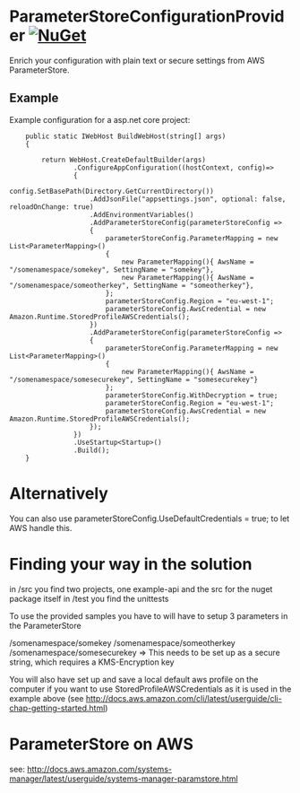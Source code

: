 
# ParameterStoreConfigurationProvider [![NuGet](https://img.shields.io/nuget/v/ParameterStoreConfigurationProvider.svg)](https://www.nuget.org/packages/ParameterStoreConfigurationProvider/)

Enrich your configuration with plain text or secure settings from AWS ParameterStore.

## Example

Example configuration for a asp.net core project:

        public static IWebHost BuildWebHost(string[] args)
        {

            return WebHost.CreateDefaultBuilder(args)
                    .ConfigureAppConfiguration((hostContext, config)=>
                    {
                        config.SetBasePath(Directory.GetCurrentDirectory())
                        .AddJsonFile("appsettings.json", optional: false, reloadOnChange: true)
                        .AddEnvironmentVariables()
                        .AddParameterStoreConfig(parameterStoreConfig =>
                        {
                            parameterStoreConfig.ParameterMapping = new List<ParameterMapping>()
                            {
                                new ParameterMapping(){ AwsName = "/somenamespace/somekey", SettingName = "somekey"},
                                new ParameterMapping(){ AwsName = "/somenamespace/someotherkey", SettingName = "someotherkey"},
                            };
                            parameterStoreConfig.Region = "eu-west-1";
                            parameterStoreConfig.AwsCredential = new Amazon.Runtime.StoredProfileAWSCredentials();
                        })
                        .AddParameterStoreConfig(parameterStoreConfig =>
                        {
                            parameterStoreConfig.ParameterMapping = new List<ParameterMapping>()
                            {
                                new ParameterMapping(){ AwsName = "/somenamespace/somesecurekey", SettingName = "somesecurekey"}
                            };
                            parameterStoreConfig.WithDecryption = true;
                            parameterStoreConfig.Region = "eu-west-1";
                            parameterStoreConfig.AwsCredential = new Amazon.Runtime.StoredProfileAWSCredentials();
                        });
                    })
                    .UseStartup<Startup>()
                    .Build();
        }

# Alternatively

You can also use parameterStoreConfig.UseDefaultCredentials = true; to let AWS handle this.

# Finding your way in the solution

in /src you find two projects, one example-api and the src for the nuget package itself
in /test you find the unittests

To use the provided samples you have to will have to setup 3 parameters in the ParameterStore

/somenamespace/somekey
/somenamespace/someotherkey
/somenamespace/somesecurekey => This needs to be set up as a secure string, which requires a KMS-Encryption key

You will also have set up and save a local default aws profile on the computer if you want to use StoredProfileAWSCredentials as it is used
in the example above (see http://docs.aws.amazon.com/cli/latest/userguide/cli-chap-getting-started.html)

# ParameterStore on AWS

see: http://docs.aws.amazon.com/systems-manager/latest/userguide/systems-manager-paramstore.html
